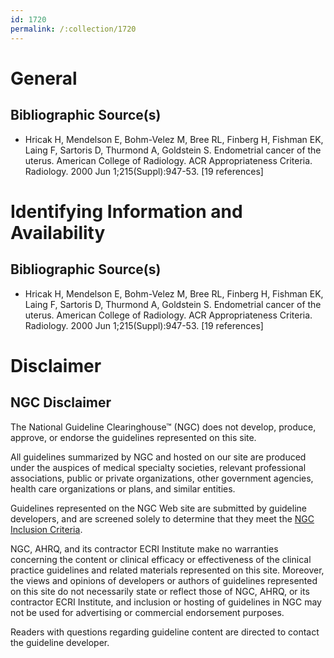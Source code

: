 ```yaml
---
id: 1720
permalink: /:collection/1720
---
```


# General

## Bibliographic Source(s)

- Hricak H, Mendelson E, Bohm-Velez M, Bree RL, Finberg H, Fishman EK, Laing F, Sartoris D, Thurmond A, Goldstein S. Endometrial cancer of the uterus. American College of Radiology. ACR Appropriateness Criteria. Radiology. 2000 Jun 1;215(Suppl):947-53. [19 references]

# Identifying Information and Availability

## Bibliographic Source(s)

- Hricak H, Mendelson E, Bohm-Velez M, Bree RL, Finberg H, Fishman EK, Laing F, Sartoris D, Thurmond A, Goldstein S. Endometrial cancer of the uterus. American College of Radiology. ACR Appropriateness Criteria. Radiology. 2000 Jun 1;215(Suppl):947-53. [19 references]

# Disclaimer

## NGC Disclaimer

The National Guideline Clearinghouse™ (NGC) does not develop, produce, approve, or endorse the guidelines represented on this site.

All guidelines summarized by NGC and hosted on our site are produced under the auspices of medical specialty societies, relevant professional associations, public or private organizations, other government agencies, health care organizations or plans, and similar entities.

Guidelines represented on the NGC Web site are submitted by guideline developers, and are screened solely to determine that they meet the [NGC Inclusion Criteria](/help-and-about/summaries/inclusion-criteria).

NGC, AHRQ, and its contractor ECRI Institute make no warranties concerning the content or clinical efficacy or effectiveness of the clinical practice guidelines and related materials represented on this site. Moreover, the views and opinions of developers or authors of guidelines represented on this site do not necessarily state or reflect those of NGC, AHRQ, or its contractor ECRI Institute, and inclusion or hosting of guidelines in NGC may not be used for advertising or commercial endorsement purposes.

Readers with questions regarding guideline content are directed to contact the guideline developer.

